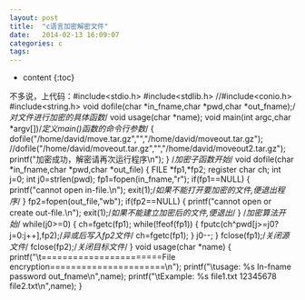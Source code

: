 ```yaml
---
layout: post
title:  "c语言加密解密文件"
date:   2014-02-13 16:09:07
categories: c
tags:
---
```


* content
{:toc}

不多说，上代码：#include<stdio.h> 
#include<stdlib.h> 
//#include<conio.h> 
#include<string.h> 
void dofile(char *in_fname,char *pwd,char *out_fname);/*对文件进行加密的具体函数*/ 
void usage(char *name); 
void main(int argc,char *argv[])/*定义main()函数的命令行参数*/ 
{ 
        dofile("/home/david/move.tar.gz","","/home/david/moveout.tar.gz"); 
        //dofile("/home/david/moveout.tar.gz","","/home/david/moveout2.tar.gz"); 
        printf("加密成功，解密请再次运行程序\n"); 
} 
/*加密子函数开始*/ 
void dofile(char *in_fname,char *pwd,char *out_file) 
{ 
    FILE *fp1,*fp2; 
    register char ch; 
    int j=0; 
    int j0=strlen(pwd); 
    fp1=fopen(in_fname,"r"); 
    if(fp1==NULL) 
    { 
        printf("cannot open in-file.\n"); 
        exit(1);/*如果不能打开要加密的文件,便退出程序*/ 
    } 
    fp2=fopen(out_file,"wb"); 
    if(fp2==NULL) 
    { 
        printf("cannot open or create out-file.\n"); 
        exit(1);/*如果不能建立加密后的文件,便退出*/ 
    } 
    /*加密算法开始*/ 
    while(j0>=0) 
    { 
        ch=fgetc(fp1); 
        while(!feof(fp1)) 
        { 
            fputc(ch^pwd[j>=j0?j=0:j++],fp2);/*异或后写入fp2文件*/ 
            ch=fgetc(fp1); 
        } 
        j0--; 
    } 
    fclose(fp1);/*关闭源文件*/ 
    fclose(fp2);/*关闭目标文件*/ 
} 
void usage(char *name) 
{ 
    printf("\t=======================File encryption======================\n"); 
    printf("\tusage: %s In-fname password out_fname\n",name); 
    printf("\tExample: %s file1.txt 12345678 file2.txt\n",name); 
}
        
